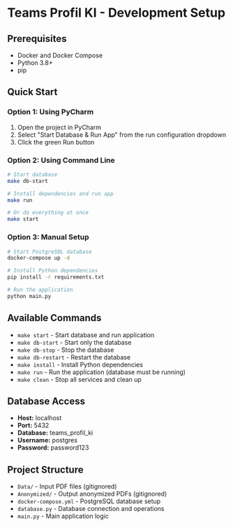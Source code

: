 # Teams Profil KI - Development Setup

## Prerequisites
- Docker and Docker Compose
- Python 3.8+
- pip

## Quick Start

### Option 1: Using PyCharm
1. Open the project in PyCharm
2. Select "Start Database & Run App" from the run configuration dropdown
3. Click the green Run button

### Option 2: Using Command Line
```bash
# Start database
make db-start

# Install dependencies and run app
make run

# Or do everything at once
make start
```

### Option 3: Manual Setup
```bash
# Start PostgreSQL database
docker-compose up -d

# Install Python dependencies
pip install -r requirements.txt

# Run the application
python main.py
```

## Available Commands

- `make start` - Start database and run application
- `make db-start` - Start only the database
- `make db-stop` - Stop the database
- `make db-restart` - Restart the database
- `make install` - Install Python dependencies
- `make run` - Run the application (database must be running)
- `make clean` - Stop all services and clean up

## Database Access

- **Host:** localhost
- **Port:** 5432
- **Database:** teams_profil_ki
- **Username:** postgres
- **Password:** password123

## Project Structure

- `Data/` - Input PDF files (gitignored)
- `Anonymized/` - Output anonymized PDFs (gitignored)
- `docker-compose.yml` - PostgreSQL database setup
- `database.py` - Database connection and operations
- `main.py` - Main application logic
